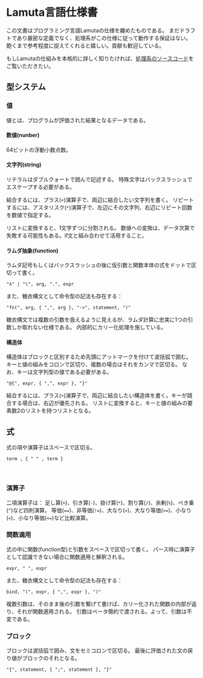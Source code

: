 # Lamuta言語仕様書

この文書はプログラミング言語Lamutaの仕様を纏めたものである。
まだドラフトであり厳密な定義でなく、処理系がこの仕様に従って動作する保証はない。
飽くまで参考程度に捉えてくれると嬉しい。貢献も歓迎している。

もしLamutaの仕組みを本格的に詳しく知りたければ、[処理系のソースコード](src/main.rs)をご覧いただきたい。

## 型システム

### 値

値とは、プログラムが評価された結果となるデータである。

#### 数値(nunber)
64ビットの浮動小数点数。

#### 文字列(string)
リテラルはダブルクォートで囲んで記述する。
特殊文字はバックスラッシュでエスケープする必要がある。

結合するには、プラス(`+`)演算子で、両辺に結合したい文字列を書く。
リピートするには、アスタリスク(`*`)演算子で、左辺にその文字列、右辺にリピート回数を数値で指定する。

リストに変換すると、1文字ずつに分割される。
数値への変換は、データ次第で失敗する可能性もある。if文と組み合わせて活用すること。

#### ラムダ抽象(function)
ラムダ記号もしくはバックスラッシュの後に仮引数と関数本体の式をドットで区切って書く。
```ebnf
"λ" | "\", arg, ".", expr
```

また、糖衣構文として命令型の記法も存在する：
```ebnf
"fn(", arg, { ",", arg }, "->", statement, ")"
```

糖衣構文では複数の引数を扱えるように見えるが、ラムダ計算に忠実に1つの引数しか取れない仕様である。
内部的にカリー化処理を施している。

#### 構造体
構造体はブロックと区別するため先頭にアットマークを付けて波括弧で囲む。
キーと値の組みをコロンで区切り、複数の場合はそれをカンマで区切る。
なお、キーは文字列型の値である必要がある。
```ebnf
"@{", expr, { ",", expr }, "}"
```

結合するには、プラス(`+`)演算子で、両辺に結合したい構造体を書く。キーが競合する場合は、右辺が優先される。
リストに変換すると、キーと値の組みの要素数2のリストを持つリストとなる。

## 式
式の項や演算子はスペースで区切る。
```ebnf
term , { " " , term }
```
　
### 演算子

二項演算子は：
足し算(`+`)、引き算(`-`)、掛け算(`*`)、割り算(`/`)、余剰(`%`)、べき乗(`^`)など四則演算。
等価(`==`)、非等価(`!=`)、大なり(`>`)、大なり等価(`>=`)、小なり(`<`)、小なり等価(`<=`)など比較演算。


### 関数適用
式の中に関数(function型)と引数をスペースで区切って書く。
パース時に演算子として認識できない場合に関数適用と解釈される。
```ebnf
expr, " ", expr
```

また、糖衣構文として命令型の記法も存在する：
```ebnf
bind, "(", expr, { ",", expr }, ")"
```

複数引数は、そのまま後の引数を繋げて書けば、カリー化された関数の内部が返り、それが関数適用される。
引数はベータ簡約で渡される。よって、引数は不変である。

### ブロック
ブロックは波括弧で囲み、文をセミコロンで区切る。
最後に評価された文の戻り値がブロックのそれとなる。
```ebnf
"{", statement, { ";", statement }, "}"
```
